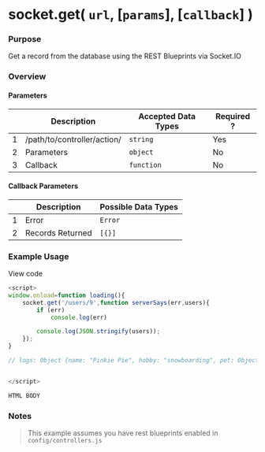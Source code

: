 # socket.get( `url`, [`params`], [`callback`] )
### Purpose
Get a record from the database using the REST Blueprints via Socket.IO

### Overview

#### Parameters
|   |          Description        | Accepted Data Types | Required ? |
|---|-----------------------------|---------------------|------------|
| 1 | /path/to/controller/action/ |      `string`       | Yes        |
| 2 |           Parameters        | `object`            | No         |
| 3 |            Callback         | `function`          | No         |

#### Callback Parameters

|   |     Description     | Possible Data Types |
|---|---------------------|---------------------|
| 1 |  Error              | `Error`             |
| 2 |  Records Returned   |   `[{}]`            |

### Example Usage

View code

```javascript
<script>
window.onload=function loading(){
    socket.get('/users/9',function serverSays(err,users){
        if (err)
            console.log(err)

        console.log(JSON.stringify(users));
    });
}

// logs: Object {name: "Pinkie Pie", hobby: "snowboarding", pet: Object, createdAt: "2013-12-12T21:54:13.390Z", updatedAt: "2013-12-12T21:54:13.390Z"…}


</script>

HTML BODY


```

### Notes
> This example assumes you have rest blueprints enabled in `config/controllers.js`

